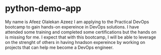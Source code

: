 # python-demo-app
My name is Afeez Olalekan Azeez
I am applying to the Practical DevOps bootcamp to gain hands-on expereince in DevOps solutions.
I have attended some training and completed some certifications but the hands on is missing for me.
I expect that with this bootcamp, I will be able to leverage on the strenght of others in having hnadson expereince by working on projects that can help me become a DevOps engineer.
